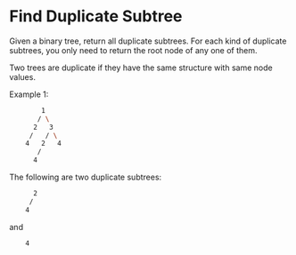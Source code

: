 # Find Duplicate Subtree

Given a binary tree, return all duplicate subtrees. For each kind of duplicate subtrees, you only need to return the root node of any one of them.

Two trees are duplicate if they have the same structure with same node values.

Example 1:

```bash
        1
       / \
      2   3
     /   / \
    4   2   4
       /
      4
```

The following are two duplicate subtrees:

```bash
      2
     /
    4
```

and

```bash
    4
```

